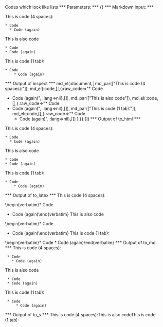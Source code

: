Codes which look like lists
*** Parameters: ***
{}
*** Markdown input: ***

This is code (4 spaces):

    * Code
      * Code (again)

This is also code

    * Code
	* Code (again)

This is code (1 tab):

	* Code
		* Code (again)


*** Output of inspect ***
md_el(:document,[
	md_par(["This is code (4 spaces):"]),
	md_el(:code,[],{:raw_code=>"* Code
  * Code (again)", :lang=>nil},[]),
	md_par(["This is also code"]),
	md_el(:code,[],{:raw_code=>"* Code
* Code (again)", :lang=>nil},[]),
	md_par(["This is code (1 tab):"]),
	md_el(:code,[],{:raw_code=>"* Code
	* Code (again)", :lang=>nil},[])
],{},[])
*** Output of to_html ***
<p>This is code (4 spaces):</p>

<pre><code>* Code
  * Code (again)</code></pre>

<p>This is also code</p>

<pre><code>* Code
* Code (again)</code></pre>

<p>This is code (1 tab):</p>

<pre><code>* Code
	* Code (again)</code></pre>
*** Output of to_latex ***
This is code (4 spaces):

\begin{verbatim}* Code
  * Code (again)\end{verbatim}
This is also code

\begin{verbatim}* Code
* Code (again)\end{verbatim}
This is code (1 tab):

\begin{verbatim}* Code
	* Code (again)\end{verbatim}
*** Output of to_md ***
This is code (4 spaces):

     * Code
       * Code (again)

This is also code

     * Code
     * Code (again)

This is code (1 tab):

     * Code
         * Code (again)
*** Output of to_s ***
This is code (4 spaces):This is also codeThis is code (1 tab):

